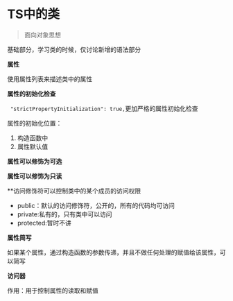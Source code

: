 # TS中的类

> 面向对象思想

基础部分，学习类的时候，仅讨论新增的语法部分

**属性**

使用属性列表来描述类中的属性

**属性的初始化检查**

``` "strictPropertyInitialization": true,```更加严格的属性初始化检查

属性的初始化位置：

1. 构造函数中
2. 属性默认值

**属性可以修饰为可选**

**属性可以修饰为只读**

**访问修饰符可以控制类中的某个成员的访问权限

- public：默认的访问修饰符，公开的，所有的代码均可访问
- private:私有的，只有类中可以访问
- protected:暂时不讲

**属性简写**

如果某个属性，通过构造函数的参数传递，并且不做任何处理的赋值给该属性，可以简写

**访问器**

作用：用于控制属性的读取和赋值
